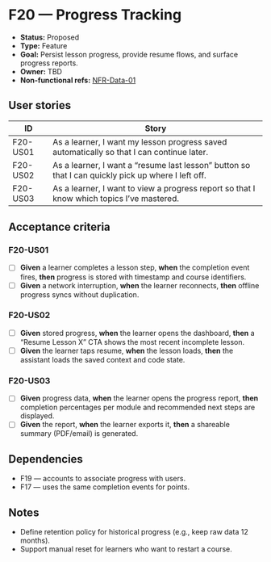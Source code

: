 # F20 — Progress Tracking

- **Status:** Proposed
- **Type:** Feature
- **Goal:** Persist lesson progress, provide resume flows, and surface progress reports.
- **Owner:** TBD
- **Non-functional refs:** [NFR-Data-01](../non-functional.md)

## User stories

| ID | Story |
|----|-------|
| F20-US01 | As a learner, I want my lesson progress saved automatically so that I can continue later. |
| F20-US02 | As a learner, I want a “resume last lesson” button so that I can quickly pick up where I left off. |
| F20-US03 | As a learner, I want to view a progress report so that I know which topics I’ve mastered. |

## Acceptance criteria

### F20-US01
- [ ] **Given** a learner completes a lesson step, **when** the completion event fires, **then** progress is stored with timestamp and course identifiers.
- [ ] **Given** a network interruption, **when** the learner reconnects, **then** offline progress syncs without duplication.

### F20-US02
- [ ] **Given** stored progress, **when** the learner opens the dashboard, **then** a “Resume Lesson X” CTA shows the most recent incomplete lesson.
- [ ] **Given** the learner taps resume, **when** the lesson loads, **then** the assistant loads the saved context and code state.

### F20-US03
- [ ] **Given** progress data, **when** the learner opens the progress report, **then** completion percentages per module and recommended next steps are displayed.
- [ ] **Given** the report, **when** the learner exports it, **then** a shareable summary (PDF/email) is generated.

## Dependencies

- F19 — accounts to associate progress with users.
- F17 — uses the same completion events for points.

## Notes

- Define retention policy for historical progress (e.g., keep raw data 12 months).
- Support manual reset for learners who want to restart a course.
